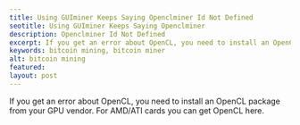 ```yaml
---
title: Using GUIminer Keeps Saying Openclminer Id Not Defined
seotitle: Using GUIminer Keeps Saying Openclminer
description: Openclminer Id Not Defined
excerpt: If you get an error about OpenCL, you need to install an OpenCL package from your GPU vendor.
keywords: bitcoin mining, bitcoin miner
alt: bitcoin mining
featured: 
layout: post
---
```

If you get an error about OpenCL, you need to install an OpenCL package from your GPU vendor. For AMD/ATI cards you can get OpenCL here.
